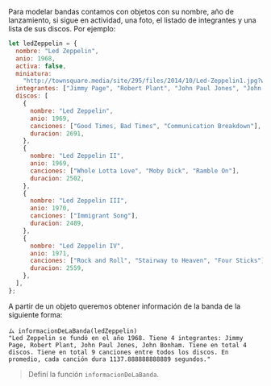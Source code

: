 Para modelar bandas contamos con objetos con su nombre, año de lanzamiento, si sigue en actividad, una foto, el listado de integrantes y una lista de sus discos. Por ejemplo:

```js
let ledZeppelin = {
  nombre: "Led Zeppelin",
  anio: 1968,
  activa: false,
  miniatura:
    "http://townsquare.media/site/295/files/2014/10/Led-Zeppelin1.jpg?w=980&q=75",
  integrantes: ["Jimmy Page", "Robert Plant", "John Paul Jones", "John Bonham"],
  discos: [
    {
      nombre: "Led Zeppelin",
      anio: 1969,
      canciones: ["Good Times, Bad Times", "Communication Breakdown"],
      duracion: 2691,
    },
    {
      nombre: "Led Zeppelin II",
      anio: 1969,
      canciones: ["Whole Lotta Love", "Moby Dick", "Ramble On"],
      duracion: 2502,
    },
    {
      nombre: "Led Zeppelin III",
      anio: 1970,
      canciones: ["Immigrant Song"],
      duracion: 2489,
    },
    {
      nombre: "Led Zeppelin IV",
      anio: 1971,
      canciones: ["Rock and Roll", "Stairway to Heaven", "Four Sticks"],
      duracion: 2559,
    },
  ],
};
```

A partir de un objeto queremos obtener información de la banda de la siguiente forma:

```
ム informacionDeLaBanda(ledZeppelin)
"Led Zeppelin se fundó en el año 1968. Tiene 4 integrantes: Jimmy Page, Robert Plant, John Paul Jones, John Bonham. Tiene en total 4 discos. Tiene en total 9 canciones entre todos los discos. En promedio, cada canción dura 1137.888888888889 segundos."
```

> Definí la función `informacionDeLaBanda`.